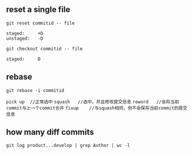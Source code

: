 

## reset a single file
`git reset commitid -- file`

	staged: 	+D
	unstaged:	-D
	
`git checkout commitid -- file`

	staged:		D

## rebase
`git rebase -i commitid`

`pick up  //正常选中`
`squash   //选中，并且修改提交信息`
`reword   //会将当前commit与上一个commit合并`
`fixup    //与squash相同，但不会保存当前commit的提交信息`

## how many diff commits
`git log product...develop | grep Author | wc -l`
